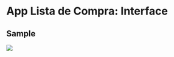 # App Lista de Compra: Interface

## Sample

<img src="http://cicerosantos.net.br/video/compras2.mp4"/>